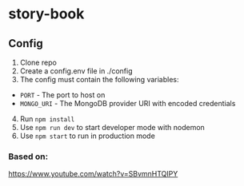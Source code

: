 # story-book

## Config

1. Clone repo
2. Create a config.env file in ./config
3. The config must contain the following variables:
  * `PORT` - The port to host on
  * `MONGO_URI` - The MongoDB provider URI with encoded credentials
4. Run `npm install`
5. Use `npm run dev` to start developer mode with nodemon
6. Use `npm start` to run in production mode

### Based on:
https://www.youtube.com/watch?v=SBvmnHTQIPY
